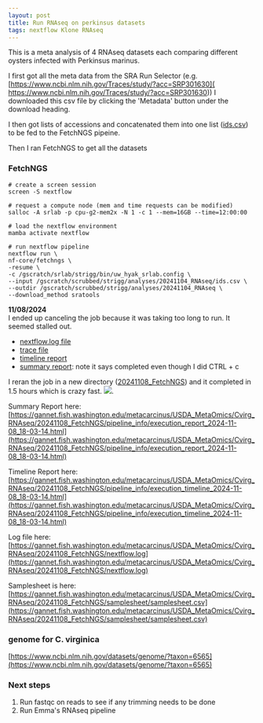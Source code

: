 ```yaml
---
layout: post
title: Run RNAseq on perkinsus datasets
tags: nextflow Klone RNAseq
---
```


This is a meta analysis of 4 RNAseq datasets each comparing different oysters infected with Perkinsus marinus.

I first got all the meta data from the SRA Run Selector (e.g. [https://www.ncbi.nlm.nih.gov/Traces/study/?acc=SRP301630]( https://www.ncbi.nlm.nih.gov/Traces/study/?acc=SRP301630))
I downloaded this csv file by clicking the 'Metadata' button under the download heading.

I then got lists of accessions and concatenated them into one list ([ids.csv](https://gannet.fish.washington.edu/metacarcinus/USDA_MetaOmics/Cvirg_RNAseq/20241104_FetchNGS/ids.csv)) to be fed to the FetchNGS pipeine.

Then I ran FetchNGS to get all the datasets

### FetchNGS

```
# create a screen session
screen -S nextflow

# request a compute node (mem and time requests can be modified)
salloc -A srlab -p cpu-g2-mem2x -N 1 -c 1 --mem=16GB --time=12:00:00

# load the nextflow environment
mamba activate nextflow

# run nextflow pipeline
nextflow run \
nf-core/fetchngs \
-resume \
-c /gscratch/srlab/strigg/bin/uw_hyak_srlab.config \
--input /gscratch/scrubbed/strigg/analyses/20241104_RNAseq/ids.csv \
--outdir /gscratch/scrubbed/strigg/analyses/20241104_RNAseq \
--download_method sratools

```

**11/08/2024**  
I ended up canceling the job because it was taking too long to run. It seemed stalled out.
- [nextflow.log file](https://gannet.fish.washington.edu/metacarcinus/USDA_MetaOmics/Cvirg_RNAseq/20241104_FetchNGS/nextflow.log)
- [trace file](https://gannet.fish.washington.edu/metacarcinus/USDA_MetaOmics/Cvirg_RNAseq/20241104_FetchNGS/pipeline_info/)
- [timeline report](https://gannet.fish.washington.edu/metacarcinus/USDA_MetaOmics/Cvirg_RNAseq/20241104_FetchNGS/pipeline_info/execution_timeline_2024-11-08_10-45-42.html)
- [summary report](https://gannet.fish.washington.edu/metacarcinus/USDA_MetaOmics/Cvirg_RNAseq/20241104_FetchNGS/pipeline_info/execution_report_2024-11-08_10-45-42.html): note it says completed even though I did CTRL + c

I reran the job in a new directory ([20241108_FetchNGS](https://gannet.fish.washington.edu/metacarcinus/USDA_MetaOmics/Cvirg_RNAseq/20241108_FetchNGS/)) and it completed in 1.5 hours which is crazy fast. ![](https://gannet.fish.washington.edu/metacarcinus/USDA_MetaOmics/Cvirg_RNAseq/20241108_FetchNGS/Screenshot%202024-11-08%20224539.png). 

Summary Report here: [https://gannet.fish.washington.edu/metacarcinus/USDA_MetaOmics/Cvirg_RNAseq/20241108_FetchNGS/pipeline_info/execution_report_2024-11-08_18-03-14.html](https://gannet.fish.washington.edu/metacarcinus/USDA_MetaOmics/Cvirg_RNAseq/20241108_FetchNGS/pipeline_info/execution_report_2024-11-08_18-03-14.html)

Timeline Report here: [https://gannet.fish.washington.edu/metacarcinus/USDA_MetaOmics/Cvirg_RNAseq/20241108_FetchNGS/pipeline_info/execution_timeline_2024-11-08_18-03-14.html](https://gannet.fish.washington.edu/metacarcinus/USDA_MetaOmics/Cvirg_RNAseq/20241108_FetchNGS/pipeline_info/execution_timeline_2024-11-08_18-03-14.html)

Log file here: [https://gannet.fish.washington.edu/metacarcinus/USDA_MetaOmics/Cvirg_RNAseq/20241108_FetchNGS/nextflow.log](https://gannet.fish.washington.edu/metacarcinus/USDA_MetaOmics/Cvirg_RNAseq/20241108_FetchNGS/nextflow.log)

Samplesheet is here: [https://gannet.fish.washington.edu/metacarcinus/USDA_MetaOmics/Cvirg_RNAseq/20241108_FetchNGS/samplesheet/samplesheet.csv](https://gannet.fish.washington.edu/metacarcinus/USDA_MetaOmics/Cvirg_RNAseq/20241108_FetchNGS/samplesheet/samplesheet.csv)



### genome for C. virginica
[https://www.ncbi.nlm.nih.gov/datasets/genome/?taxon=6565](https://www.ncbi.nlm.nih.gov/datasets/genome/?taxon=6565)

### Next steps
1. Run fastqc on reads to see if any trimming needs to be done
2. Run Emma's RNAseq pipeline
